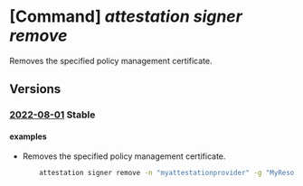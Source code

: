 # [Command] _attestation signer remove_

Removes the specified policy management certificate.

## Versions

### [2022-08-01](/Resources/data-plane:microsoft.attestation/L2NlcnRpZmljYXRlczpyZW1vdmU=/2022-08-01.xml) **Stable**

<!-- data-plane:microsoft.attestation /certificates:remove 2022-08-01 -->

#### examples

- Removes the specified policy management certificate.
    ```bash
        attestation signer remove -n "myattestationprovider" -g "MyResourceGroup" --signer "eyAiYWxnIjoiUlMyNTYiLCAie..."
    ```
